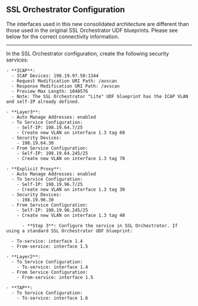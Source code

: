 ## SSL Orchestrator Configuration

The interfaces used in this new consolidated architecture are different than those used in the original SSL Orchestrator UDF blueprints. Please see below for the correct connectivity information.

----------------------

In the SSL Orchestrator configuration, create the following security services:
    
    - **ICAP**: 
      - ICAP Devices: 198.19.97.50:1344
      - Request Modification URI Path: /avscan
      - Response Modification URI Path: /avscan
      - Preview Max Length: 1048576
      - Note: The SSL Orchestrator "Lite" UDF blueprint has the ICAP VLAN and self-IP already defined.
    
    - **Layer3**:
      - Auto Manage Addresses: enabled
      - To Service Configuration:
        - Self-IP: 198.19.64.7/25
        - Create new VLAN on interface 1.3 tag 60
      - Security Devices:
        - 198.19.64.30
      - From Service Configuration:
        - Self-IP: 198.19.64.245/25
        - Create new VLAN on interface 1.3 tag 70
   
    - **Explicit Proxy**:
      - Auto Manage Addresses: enabled
      - To Service Configuration:
        - Self-IP: 198.19.96.7/25
        - Create new VLAN on interface 1.3 tag 30
      - Security Devices:
        - 198.19.96.30
      - From Service Configuration:
        - Self-IP: 198.19.96.245/25
        - Create new VLAN on interface 1.3 tag 40
        
          - **Step 3**: Configure the service in SSL Orchestrator. If using a standard SSL Orchestrator UDF blueprint:
  
      - To-service: interface 1.4
      - From-service: interface 1.5

    - **Layer2**:
      - To Service Configuration:
        - To-service: interface 1.4
      - From Service Configuration:
        - From-service: interface 1.5

    - **TAP**:
      - To Service Configuration:
        - To-service: interface 1.6


